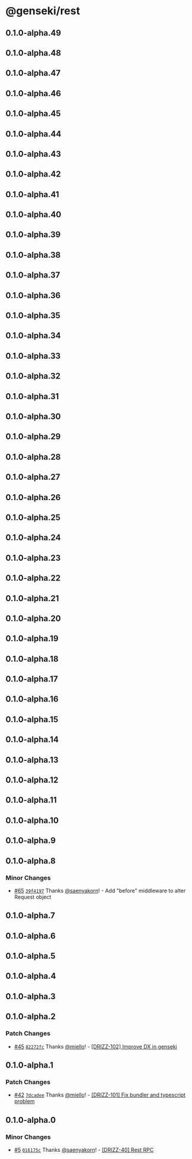 # @genseki/rest

## 0.1.0-alpha.49

## 0.1.0-alpha.48

## 0.1.0-alpha.47

## 0.1.0-alpha.46

## 0.1.0-alpha.45

## 0.1.0-alpha.44

## 0.1.0-alpha.43

## 0.1.0-alpha.42

## 0.1.0-alpha.41

## 0.1.0-alpha.40

## 0.1.0-alpha.39

## 0.1.0-alpha.38

## 0.1.0-alpha.37

## 0.1.0-alpha.36

## 0.1.0-alpha.35

## 0.1.0-alpha.34

## 0.1.0-alpha.33

## 0.1.0-alpha.32

## 0.1.0-alpha.31

## 0.1.0-alpha.30

## 0.1.0-alpha.29

## 0.1.0-alpha.28

## 0.1.0-alpha.27

## 0.1.0-alpha.26

## 0.1.0-alpha.25

## 0.1.0-alpha.24

## 0.1.0-alpha.23

## 0.1.0-alpha.22

## 0.1.0-alpha.21

## 0.1.0-alpha.20

## 0.1.0-alpha.19

## 0.1.0-alpha.18

## 0.1.0-alpha.17

## 0.1.0-alpha.16

## 0.1.0-alpha.15

## 0.1.0-alpha.14

## 0.1.0-alpha.13

## 0.1.0-alpha.12

## 0.1.0-alpha.11

## 0.1.0-alpha.10

## 0.1.0-alpha.9

## 0.1.0-alpha.8

### Minor Changes

- [#65](https://github.com/softnetics/genseki/pull/65) [`39f4197`](https://github.com/softnetics/genseki/commit/39f41976fac7c62ea30456ed4a6ef411925fb7de) Thanks [@saenyakorn](https://github.com/saenyakorn)! - Add "before" middleware to alter Request object

## 0.1.0-alpha.7

## 0.1.0-alpha.6

## 0.1.0-alpha.5

## 0.1.0-alpha.4

## 0.1.0-alpha.3

## 0.1.0-alpha.2

### Patch Changes

- [#45](https://github.com/softnetics/genseki/pull/45) [`82272fc`](https://github.com/softnetics/genseki/commit/82272fcb7c752619b5929819ee694078eb26b340) Thanks [@miello](https://github.com/miello)! - [[DRIZZ-102] Improve DX in genseki](https://app.plane.so/softnetics/browse/DRIZZ-102/)

## 0.1.0-alpha.1

### Patch Changes

- [#42](https://github.com/softnetics/genseki/pull/42) [`7dcadee`](https://github.com/softnetics/genseki/commit/7dcadee442dc5d2b2a0c5233dd6a1e59316ad224) Thanks [@miello](https://github.com/miello)! - [[DRIZZ-101] Fix bundler and typescript problem](https://app.plane.so/softnetics/browse/DRIZZ-101/)

## 0.1.0-alpha.0

### Minor Changes

- [#5](https://github.com/softnetics/genseki/pull/5) [`016175c`](https://github.com/softnetics/genseki/commit/016175c17e1c6baf00a10a57e57f3b1d30248f74) Thanks [@saenyakorn](https://github.com/saenyakorn)! - [[DRIZZ-40] Rest RPC](https://app.plane.so/softnetics/browse/DRIZZ-40/)
